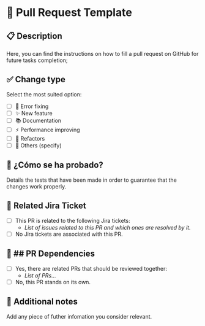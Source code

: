 # 📌 Pull Request Template

## 📋 Description
Here, you can find the instructions on how to fill a pull request on GitHub for future tasks completion;

## ✅ Change type
Select the most suited option:

- [ ] 🐛 Error fixing
- [ ] ✨ New feature
- [ ] 📚 Documentation
- [ ] ⚡ Performance improving 
- [ ] 🔧 Refactors
- [ ] 🚀 Others (specify)

## 🚨 ¿Cómo se ha probado?
Details the tests that have been made in order to guarantee that the changes work properly.

## 📝 Related Jira Ticket

- [ ] This PR is related to the following Jira tickets:
    - _List of issues related to this PR and which ones are resolved by it._
- [ ] No Jira tickets are associated with this PR.

## 🔗 ## PR Dependencies

- [ ] Yes, there are related PRs that should be reviewed together:
    - _List of PRs..._
- [ ] No, this PR stands on its own.

## 🎯 Additional notes
Add any piece of futher infomation you consider relevant.

